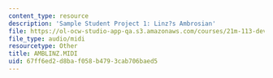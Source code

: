 ```yaml
---
content_type: resource
description: 'Sample Student Project 1: Linz?s Ambrosian'
file: https://ol-ocw-studio-app-qa.s3.amazonaws.com/courses/21m-113-developing-musical-structures-fall-2002/67ff6ed2d8baf058b4793cab706baed5_AMBLINZ.MIDI
file_type: audio/midi
resourcetype: Other
title: AMBLINZ.MIDI
uid: 67ff6ed2-d8ba-f058-b479-3cab706baed5
---
```

